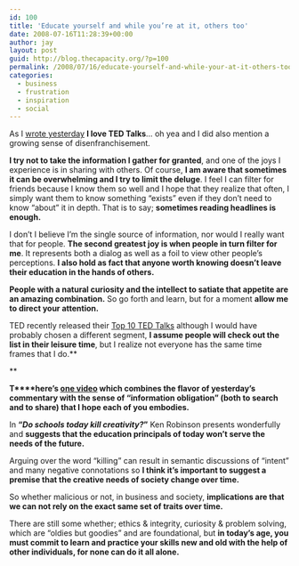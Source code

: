 ```yaml
---
id: 100
title: 'Educate yourself and while you’re at it, others too'
date: 2008-07-16T11:28:39+00:00
author: jay
layout: post
guid: http://blog.thecapacity.org/?p=100
permalink: /2008/07/16/educate-yourself-and-while-your-at-it-others-too/
categories:
  - business
  - frustration
  - inspiration
  - social
---
```

As I [wrote yesterday](http://blog.thecapacity.org/2008/07/15/can-we-break-the-generation-gap-in-business/) **I love TED Talks**… oh yea and I did also mention a growing sense of disenfranchisement.

**I try not to take the information I gather for granted**, and one of the joys I experience is in sharing with others. Of course, **I am aware that sometimes it can be overwhelming and I try to limit the deluge**. I feel I can filter for friends because I know them so well and I hope that they realize that often, I simply want them to know something “exists” even if they don’t need to know “about” it in depth. That is to say; **sometimes reading headlines is enough.**

I don’t I believe I’m the single source of information, nor would I really want that for people. **The second greatest joy is when people in turn filter for me**. It represents both a dialog as well as a foil to view other people’s perceptions. **I also hold as fact that anyone worth knowing doesn’t leave their education in the hands of others.**

**People with a natural curiosity and the intellect to satiate that appetite are an amazing combination.** So go forth and learn, but for a moment **allow me to direct your attention.**

TED recently released their [Top 10 TED Talks](http://www.ted.com/index.php/talks/top10) although I would have probably chosen a different segment, **I assume people will check out the list in their leisure time**, but I realize not everyone has the same time frames that I do.**
  
** 

**T****here’s [one video](http://youtube.com/watch?v=iG9CE55wbtY) which combines the flavor of yesterday’s commentary with the sense of “information obligation” (both to search and to share) that I hope each of you embodies.**

In **“_Do schools today kill creativity?_”** Ken Robinson presents wonderfully and **suggests that the education principals of today won’t serve the needs of the future.**

Arguing over the word “killing” can result in semantic discussions of “intent” and many negative connotations so **I think it’s important to suggest a premise that the creative needs of society change over time.**

So whether malicious or not, in business and society, **implications are that we can not rely on the exact same set of traits over time.**

There are still some whether; ethics & integrity, curiosity & problem solving, which are “oldies but goodies” and are foundational, but **in today’s age, you must commit to learn and practice your skills new and old with the help of other individuals, for none can do it all alone.**

